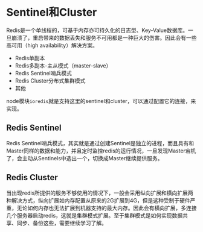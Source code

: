 # Sentinel和Cluster

Redis是一个单线程的，可基于内存亦可持久化的日志型、Key-Value数据库。一旦崩溃了，重启带来的数据丢失和服务不可用都是一种巨大的伤害。因此会有一些高可用（high availability）解决方案。  

- Redis单副本
- Redis多副本-主从模式（master-slave）
- Redis Sentinel哨兵模式
- Redis Cluster分布式集群模式
- 其他

node模块`ioredis`就是支持这里的sentinel和cluster，可以通过配置它的连接，来实现。

## Redis Sentinel

Redis Sentinel哨兵模式，其实就是通过创建Sentinel是独立的进程，而且具有和Master同样的数据和能力，并且定时监控redis的运行情况，一旦发现Master宕机了，会主动从Sentinels中选出一个，切换成Master继续提供服务。

## Redis Cluster

当出现redis所提供的服务不够使用的情况下，一般会采用纵向扩展和横向扩展两种解决方式，纵向扩展如内存配置从原来的2G扩展到4G，但是这种受制于硬件严重，无论如何内存也无法扩展到机器支持的最大内存。因此会有横向扩展，多连接几个服务器启动redis，这就是集群模式扩展。至于集群模式是如何实现数据共享、同步、备份这些，需要继续学习了解。
